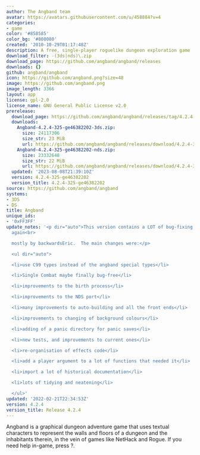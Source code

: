 ```yaml
---
author: The Angband team
avatar: https://avatars.githubusercontent.com/u/458884?v=4
categories:
- game
color: '#858585'
color_bg: '#808080'
created: '2010-10-29T01:17:48Z'
description: A free, single-player roguelike dungeon exploration game
download_filter: -(3ds|nds)\.zip
download_page: https://github.com/angband/angband/releases
downloads: {}
github: angband/angband
icon: https://github.com/angband.png?size=48
image: https://github.com/angband.png
image_length: 3366
layout: app
license: gpl-2.0
license_name: GNU General Public License v2.0
prerelease:
  download_page: https://github.com/angband/angband/releases/tag/4.2.4-325-ge46382202
  downloads:
    Angband-4.2.4-325-ge46382202-3ds.zip:
      size: 24117306
      size_str: 23 MiB
      url: https://github.com/angband/angband/releases/download/4.2.4-325-ge46382202/Angband-4.2.4-325-ge46382202-3ds.zip
    Angband-4.2.4-325-ge46382202-nds.zip:
      size: 23332648
      size_str: 22 MiB
      url: https://github.com/angband/angband/releases/download/4.2.4-325-ge46382202/Angband-4.2.4-325-ge46382202-nds.zip
  updated: '2023-08-08T21:39:10Z'
  version: 4.2.4-325-ge46382202
  version_title: 4.2.4-325-ge46382202
source: https://github.com/angband/angband
systems:
- 3DS
- DS
title: Angband
unique_ids:
- '0xFF3FF'
update_notes: '<p dir="auto">This version contains a LOT of bug-fixing and code improvements,
  again<br>

  mostly by backwardsEric.  The main changes were:</p>

  <ul dir="auto">

  <li>use C99 types instead of the angband special types</li>

  <li>Single Combat maybe finally bug-free</li>

  <li>improvements to the birth process</li>

  <li>improvements to the NDS port</li>

  <li>many improvements to auto-building and all the front ends</li>

  <li>improvements to changing of background colours</li>

  <li>adding of a panic directory for panic saves</li>

  <li>new tests, and improvements to current ones</li>

  <li>re-organisation of effects code</li>

  <li>add a player argument to a lot of functions that needed it</li>

  <li>import a lot of historical documentation</li>

  <li>lots of tidying and neatening</li>

  </ul>'
updated: '2022-02-21T22:34:53Z'
version: 4.2.4
version_title: Release 4.2.4
---
```

Angband is a graphical dungeon adventure game that uses textual characters to represent the walls and floors of a dungeon and the inhabitants therein, in the vein of games like NetHack and Rogue. If you need help in-game, press ?.